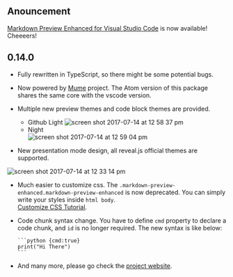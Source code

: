 ## Anouncement
[Markdown Preview Enhanced for Visual Studio Code](https://marketplace.visualstudio.com/items?itemName=shd101wyy.markdown-preview-enhanced) is now available! Cheeeers!


## 0.14.0  
* Fully rewritten in TypeScript, so there might be some potential bugs.
* Now powered by [Mume](https://github.com/shd101wyy/mume) project. The Atom version of this package shares the same core with the vscode version.   
* Multiple new preview themes and code block themes are provided.
  * Github Light
  ![screen shot 2017-07-14 at 12 58 37 pm](https://user-images.githubusercontent.com/1908863/28224323-4899d896-6894-11e7-823a-233ee433d832.png)
  * Night  
  ![screen shot 2017-07-14 at 12 59 04 pm](https://user-images.githubusercontent.com/1908863/28224327-4b0f77a2-6894-11e7-8133-99a2d04172a4.png)

* New presentation mode design, all reveal.js official themes are supported.  

![screen shot 2017-07-14 at 12 33 14 pm](https://user-images.githubusercontent.com/1908863/28223480-2c61461c-6891-11e7-9389-5adec0588c32.png)

* Much easier to customize css. The `.markdown-preview-enhanced.markdown-preview-enhanced` is now deprecated. You can simply write your styles inside `html body`.   
[Customize CSS Tutorial](https://shd101wyy.github.io/markdown-preview-enhanced/#/customize-css).   

* Code chunk syntax change. You have to define `cmd` property to declare a code chunk, and `id` is no longer required. The new syntax is like below:

      ```python {cmd:true}
      print("Hi There")
      ```

* And many more, please go check the [project website](https://shd101wyy.github.io/markdown-preview-enhanced).